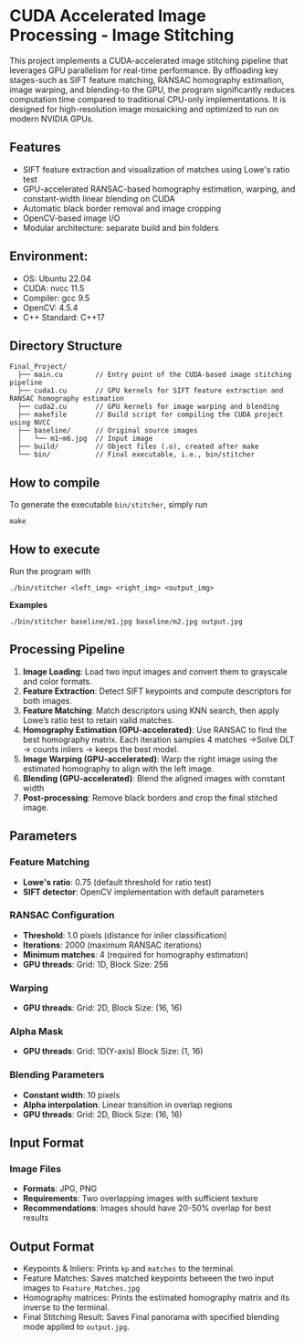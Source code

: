 # CUDA Accelerated Image Processing - Image Stitching

This project implements a CUDA-accelerated image stitching pipeline that leverages GPU parallelism for real-time performance. By offloading key stages-such as SIFT feature matching, RANSAC homography estimation, image warping, and blending-to the GPU, the program significantly reduces computation time compared to traditional CPU-only implementations. It is designed for high-resolution image mosaicking and optimized to run on modern NVIDIA GPUs.

## Features
- SIFT feature extraction and visualization of matches using Lowe's ratio test
- GPU-accelerated RANSAC-based homography estimation, warping, and constant-width linear blending on CUDA
- Automatic black border removal and image cropping
- OpenCV-based image I/O
- Modular architecture: separate build and bin folders

## Environment:
- OS: Ubuntu 22.04
- CUDA: nvcc 11.5
- Compiler: gcc 9.5
- OpenCV: 4.5.4
- C++ Standard: C++17

## Directory Structure
```
Final_Project/
  ├── main.cu        // Entry point of the CUDA-based image stitching pipeline
  ├── cuda1.cu       // GPU kernels for SIFT feature extraction and RANSAC homography estimation
  ├── cuda2.cu       // GPU kernels for image warping and blending
  ├── makefile       // Build script for compiling the CUDA project using NVCC
  ├── baseline/      // Original source images
  |   └── m1~m6.jpg  // Input image
  ├── build/         // Object files (.o), created after make
  └── bin/           // Final executable, i.e., bin/stitcher
```
## How to compile
To generate the executable `bin/stitcher`, simply run
```
make
```
## How to execute
Run the program with
```
./bin/stitcher <left_img> <right_img> <output_img>
```
**Examples**
```
./bin/stitcher baseline/m1.jpg baseline/m2.jpg output.jpg
```

## Processing Pipeline
1.	**Image Loading**: Load two input images and convert them to grayscale and color formats.
2.	**Feature Extraction**: Detect SIFT keypoints and compute descriptors for both images.
3.	**Feature Matching**: Match descriptors using KNN search, then apply Lowe’s ratio test to retain valid matches.
4.	**Homography Estimation (GPU-accelerated)**: Use RANSAC to find the best homography matrix. Each iteration samples 4 matches ->Solve DLT -> counts inliers -> keeps the best model.
5.	**Image Warping (GPU-accelerated)**: Warp the right image using the estimated homography to align with the left image.
6.	**Blending (GPU-accelerated)**: Blend the aligned images with constant width
7.	**Post-processing**: Remove black borders and crop the final stitched image.

## Parameters

### Feature Matching
- **Lowe's ratio**: 0.75 (default threshold for ratio test)
- **SIFT detector**: OpenCV implementation with default parameters

### RANSAC Configuration
- **Threshold**: 1.0 pixels (distance for inlier classification)
- **Iterations**: 2000 (maximum RANSAC iterations)
- **Minimum matches**: 4 (required for homography estimation)
- **GPU threads**: Grid: 1D, Block Size: 256

### Warping
- **GPU threads**: Grid: 2D, Block Size: (16, 16)

### Alpha Mask
- **GPU threads**: Grid: 1D(Y-axis) Block Size: (1, 16)

### Blending Parameters
- **Constant width**: 10 pixels
- **Alpha interpolation**: Linear transition in overlap regions
- **GPU threads**: Grid: 2D, Block Size: (16, 16)

## Input Format

### Image Files
- **Formats**: JPG, PNG
- **Requirements**: Two overlapping images with sufficient texture
- **Recommendations**: Images should have 20-50% overlap for best results

## Output Format
- Keypoints & Inliers: Prints `kp` and `matches` to the terminal.
- Feature Matches: Saves matched keypoints between the two input images to `Feature_Matches.jpg`
- Homography matrices: Prints the estimated homography matrix and its inverse to the terminal.
- Final Stitching Result: Saves Final panorama with specified blending mode applied to `output.jpg`.

